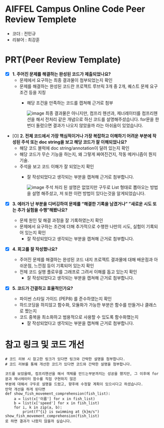 # AIFFEL Campus Online Code Peer Review Templete
- 코더 : 전민규
- 리뷰어 : 최강훈


# PRT(Peer Review Template)
- [X]  **1. 주어진 문제를 해결하는 완성된 코드가 제출되었나요?**
    - 문제에서 요구하는 최종 결과물이 첨부되었는지 확인
    - 문제를 해결하는 완성된 코드란 프로젝트 루브릭 3개 중 2개, 
    퀘스트 문제 요구조건 등을 지칭
        - 해당 조건을 만족하는 코드를 캡쳐해 근거로 첨부
     
          ![image](https://github.com/choikanghoon/AIFFEL_Online_Quest_jeonminkyu/assets/149554171/0f39006b-a561-4237-a849-282beb4a3e71)
        최종 결과물은 아니지만, 컴프리 헨션과, 제너레이터를 컴프리헨션을 해서 전처리 같은 개념으로 하신 코드를 설명해주셨습니다.
        for문을 한번더 돌렸으면 결과가 나오지 않았을까 라는 아쉬움이 있었습니다.
          
    
- [O]  **2. 전체 코드에서 가장 핵심적이거나 가장 복잡하고 이해하기 어려운 부분에 작성된 
주석 또는 doc string을 보고 해당 코드가 잘 이해되었나요?**
    - 해당 코드 블럭에 doc string/annotation이 달려 있는지 확인
    - 해당 코드가 무슨 기능을 하는지, 왜 그렇게 짜여진건지, 작동 메커니즘이 뭔지 기술.
    - 주석을 보고 코드 이해가 잘 되었는지 확인
        - 잘 작성되었다고 생각되는 부분을 캡쳐해 근거로 첨부합니다.
     
          ![image](https://github.com/choikanghoon/AIFFEL_Online_Quest_jeonminkyu/assets/149554171/78d36158-8146-4934-a840-42156d8cf954)
        주석 처리 된 설명은 없었지만 구두로 List 형태로 뽑아오는 방법을 설명 해주셨고, 저 또한 이런 방법이 있다는것을 알게되었습니다.
        
- [X]  **3. 에러가 난 부분을 디버깅하여 문제를 “해결한 기록을 남겼거나” 
”새로운 시도 또는 추가 실험을 수행”해봤나요?**
    - 문제 원인 및 해결 과정을 잘 기록하였는지 확인
    - 문제에서 요구하는 조건에 더해 추가적으로 수행한 나만의 시도, 
    실험이 기록되어 있는지 확인
        - 잘 작성되었다고 생각되는 부분을 캡쳐해 근거로 첨부합니다.
        
- [X]  **4. 회고를 잘 작성했나요?**
    - 주어진 문제를 해결하는 완성된 코드 내지 프로젝트 결과물에 대해
    배운점과 아쉬운점, 느낀점 등이 기록되어 있는지 확인
    - 전체 코드 실행 플로우를 그래프로 그려서 이해를 돕고 있는지 확인
        - 잘 작성되었다고 생각되는 부분을 캡쳐해 근거로 첨부합니다.
        
- [X]  **5. 코드가 간결하고 효율적인가요?**
    - 파이썬 스타일 가이드 (PEP8) 를 준수하였는지 확인
    - 하드코딩을 하지않고 함수화, 모듈화가 가능한 부분은 함수를 만들거나 클래스로 짰는지
    - 코드 중복을 최소화하고 범용적으로 사용할 수 있도록 함수화했는지
        - 잘 작성되었다고 생각되는 부분을 캡쳐해 근거로 첨부합니다.


# 참고 링크 및 코드 개선
```
# 코드 리뷰 시 참고한 링크가 있다면 링크와 간략한 설명을 첨부합니다.
# 코드 리뷰를 통해 개선한 코드가 있다면 코드와 간략한 설명을 첨부합니다.

코드를 보았을때, 컴프리헨션을 해서 객체를 만드는부분까지는 성공을 했지만, 그 이후에 for문과 제너레이터 함수를 직접 구현하지 않은
부분에 대해서 구두로 설명을 드렸고, 향후에 수정할 계획이 있으시다고 하셨습니다.
만약 개선을 하게 된다면
def show_fish_movement_comprehension(fish_list):
    a = list(x['이름'] for x in fish_list)
    b = list(x['speed'] for x in fish_list)
    for i, k in zip(a, b):
        print(f"{i} is swimming at {k}m/s")
show_fish_movement_comprehension(fish_list)
로 하면 결과가 나왔지 않을까 싶습니다.

